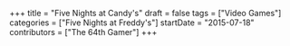 +++
title = "Five Nights at Candy's"
draft = false
tags = ["Video Games"]
categories = ["Five Nights at Freddy's"]
startDate = "2015-07-18"
contributors = ["The 64th Gamer"]
+++
